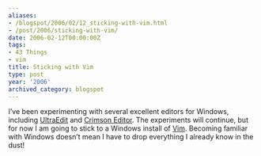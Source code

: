 ```yaml
---
aliases:
- /blogspot/2006/02/12_sticking-with-vim.html
- /post/2006/sticking-with-vim/
date: 2006-02-12T00:00:00Z
tags:
- 43 Things
- vim
title: Sticking with Vim
type: post
year: '2006'
archived_category: blogspot
---
```

<p>I&#8217;ve been experimenting with several excellent editors for Windows, including <a href="http://www.ultraedit.com/">UltraEdit</a> and <a href="http://www.crimsoneditor.com/">Crimson Editor</a>. The experiments will continue, but for now I am going to stick to a Windows install of <a href="http://www.vim.org/">Vim</a>. Becoming familiar with Windows doesn&#8217;t mean I have to drop everything I already know in the dust!
<!--more-->
